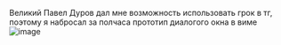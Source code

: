 Великий Павел Дуров дал мне возможность использовать грок в тг, поэтому я набросал за полчаса прототип диалогого окна в виме
![image](https://github.com/user-attachments/assets/876daf0c-2985-4c5a-bde1-44785823c55f)
